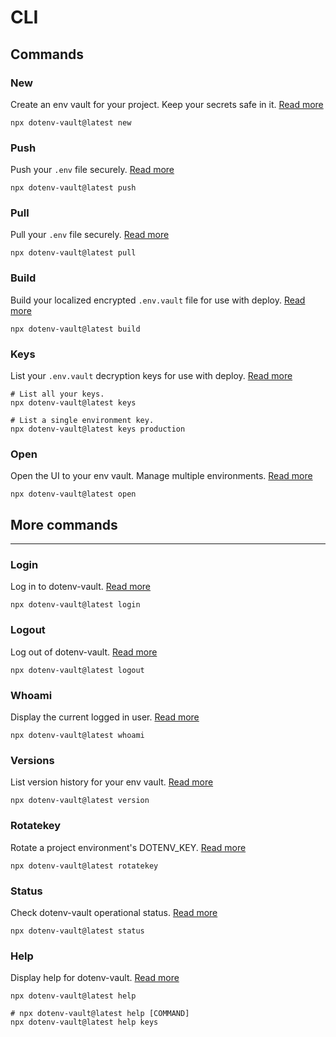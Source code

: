 # CLI

## Commands

### New

Create an env vault for your project. Keep your secrets safe in
it. [Read more](https://www.dotenv.org/docs/dotenv-vault/new)

```shell
npx dotenv-vault@latest new
```

### Push

Push your `.env` file securely. [Read more](https://www.dotenv.org/docs/dotenv-vault/push)

```shell
npx dotenv-vault@latest push
```

### Pull

Pull your `.env` file securely. [Read more](https://www.dotenv.org/docs/dotenv-vault/pull)

```shell
npx dotenv-vault@latest pull
```

### Build

Build your localized encrypted `.env.vault` file for use with
deploy. [Read more](https://www.dotenv.org/docs/dotenv-vault/build)

```shell
npx dotenv-vault@latest build
```

### Keys

List your `.env.vault` decryption keys for use with deploy. [Read more](https://www.dotenv.org/docs/dotenv-vault/keys)

```shell
# List all your keys.
npx dotenv-vault@latest keys

# List a single environment key.
npx dotenv-vault@latest keys production
```

### Open

Open the UI to your env vault. Manage multiple environments. [Read more](https://www.dotenv.org/docs/dotenv-vault/open)

```shell
npx dotenv-vault@latest open
```

## More commands
---

### Login

Log in to dotenv-vault. [Read more](https://www.dotenv.org/docs/dotenv-vault/login)

```shell
npx dotenv-vault@latest login
```

### Logout

Log out of dotenv-vault. [Read more](https://www.dotenv.org/docs/dotenv-vault/logout)

```shell
npx dotenv-vault@latest logout
```

### Whoami

Display the current logged in user. [Read more](https://www.dotenv.org/docs/dotenv-vault/whoami)

```shell
npx dotenv-vault@latest whoami
```

### Versions

List version history for your env vault. [Read more](https://www.dotenv.org/docs/dotenv-vault/versions)

```shell
npx dotenv-vault@latest version
```

### Rotatekey

Rotate a project environment's DOTENV_KEY. [Read more](https://www.dotenv.org/docs/dotenv-vault/rotatekey)

```shell
npx dotenv-vault@latest rotatekey
```

### Status

Check dotenv-vault operational status. [Read more](https://www.dotenv.org/docs/dotenv-vault/status)

```shell
npx dotenv-vault@latest status
```

### Help

Display help for dotenv-vault. [Read more](https://www.dotenv.org/docs/dotenv-vault/help)

```shell
npx dotenv-vault@latest help

# npx dotenv-vault@latest help [COMMAND]
npx dotenv-vault@latest help keys
```
